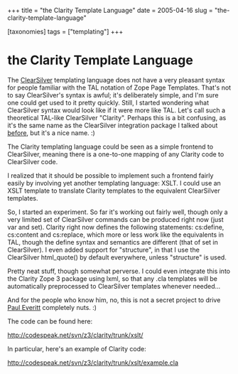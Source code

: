 +++
title = "the Clarity Template Language"
date = 2005-04-16
slug = "the-clarity-template-language"

[taxonomies]
tags = ["templating"]
+++

# the Clarity Template Language

The [ClearSilver](http://www.clearsilver.net) templating language does
not have a very pleasant syntax for people familiar with the TAL
notation of Zope Page Templates. That's not to say ClearSilver's syntax
is awful; it's deliberately simple, and I'm sure one could get used to
it pretty quickly. Still, I started wondering what ClearSilver syntax
would look like if it were more like TAL. Let's call such a theoretical
TAL-like ClearSilver "Clarity". Perhaps this is a bit confusing, as it's
the same name as the ClearSilver integration package I talked about
[before](http://faassen.n--tree.net/blog/view/weblog/2005/04/15/0), but
it's a nice name. :)

The Clarity templating language could be seen as a simple frontend to
ClearSilver, meaning there is a one-to-one mapping of any Clarity code
to ClearSilver code.

I realized that it should be possible to implement such a frontend
fairly easily by involving yet another templating language: XSLT. I
could use an XSLT template to translate Clarity templates to the
equivalent ClearSilver templates.

So, I started an experiment. So far it's working out fairly well, though
only a very limited set of ClearSilver commands can be produced right
now (just var and set). Clarity right now defines the following
statements: cs:define, cs:content and cs:replace, which more or less
work like the equivalents in TAL, though the define syntax and semantics
are different (that of set in ClearSilver). I even added support for
"structure", in that I use the ClearSilver html_quote() by default
everywhere, unless "structure" is used.

Pretty neat stuff, though somewhat perverse. I could even integrate this
into the Clarity Zope 3 package using lxml, so that any .cla templates
will be automatically preprocessed to ClearSilver templates whenever
needed...

And for the people who know him, no, this is not a secret project to
drive [Paul Everitt](http://radio.weblogs.com/0116506/) completely nuts.
:)

The code can be found here:

<http://codespeak.net/svn/z3/clarity/trunk/xslt/>

In particular, here's an example of Clarity code:

<http://codespeak.net/svn/z3/clarity/trunk/xslt/example.cla>
